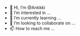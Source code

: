 - 👋 Hi, I’m @Ankkki
- 👀 I’m interested in ...
- 🌱 I’m currently learning ...
- 💞️ I’m looking to collaborate on ...
- 📫 How to reach me ...

<!---
Ankkki/Ankkki is a ✨ special ✨ repository because its `README.md` (this file) appears on your GitHub profile.
You can click the Preview link to take a look at your changes.
--->
